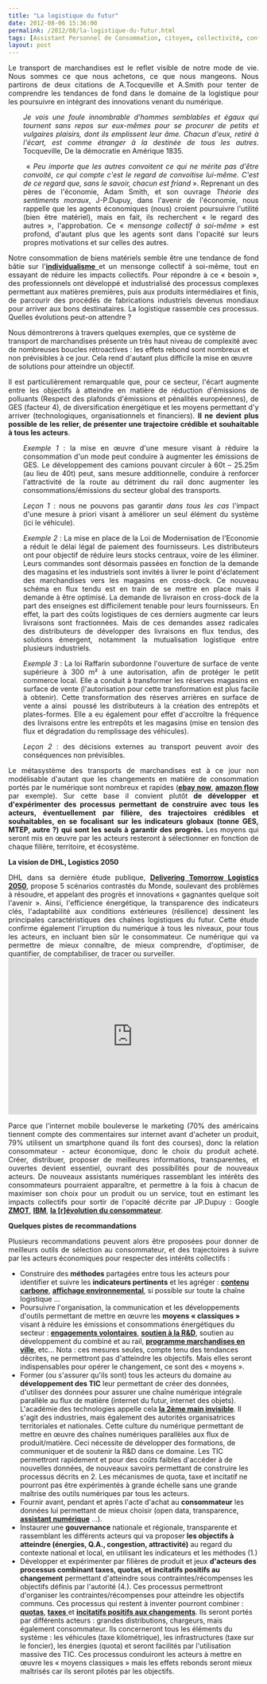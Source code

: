 ```yaml
---
title: "La logistique du futur"
date: 2012-08-06 15:36:00
permalink: /2012/08/la-logistique-du-futur.html
tags: [Assistant Personnel de Consommation, citoyen, collectivité, confiance, connectivité, données réelles, economie circulaire, économie fonctionnalité, Efficacité énergétique, Fablab, gouvernance, innovation, intelligence collective, internet des objets, logistique, marchandises, normalisation, propaganda, roadpricing]
layout: post
---
```


<p style="text-align: justify;">Le transport de marchandises est le reflet visible de notre mode de vie. Nous sommes ce que nous achetons, ce que nous mangeons. Nous partirons de deux citations de A.Tocqueville et A.Smith pour tenter de comprendre les tendances de fond dans le domaine de la logistique pour les poursuivre en intégrant des innovations venant du numérique.</p> <p style="text-align: justify; padding-left: 30px;"><em>Je vois une foule innombrable d'hommes semblables et égaux qui tournent sans repos sur eux-mêmes pour se procurer de petits et vulgaires plaisirs, dont ils emplissent leur âme. Chacun d'eux, retiré à l'écart, est comme étranger à la destinée de tous les autres</em>. Tocqueville, De la démocratie en Amérique 1835.</p> <p style="text-align: justify; padding-left: 30px;"> « <em>Peu importe que les autres convoitent ce qui ne mérite pas d'être convoité, ce qui compte c'est le regard de convoitise lui-même. C'est de ce regard que, sans le savoir, chacun est friand</em> ». Reprenant un des pères de l'économie, Adam Smith, et son ouvrage <em>Théorie des sentiments moraux</em>, J-P.Dupuy, dans l'avenir de l'économie, nous rappelle que les agents économiques (nous) croient poursuivre l'utilité (bien être matériel), mais en fait, ils recherchent « le regard des autres », l'approbation. Ce « <em>mensonge collectif à soi-même</em> » est profond, d'autant plus que les agents sont dans l'opacité sur leurs propres motivations et sur celles des autres.</p> <p style="text-align: justify;">Notre consommation de biens matériels semble être une tendance de fond bâtie sur l'<a href="http://fr.wikipedia.org/wiki/Individualisme" target="_blank"><strong>individualisme</strong> </a>et un mensonge collectif à soi-même, tout en essayant de réduire les impacts collectifs. Pour répondre à ce « besoin », des professionnels ont développé et industrialisé des processus complexes permettant aux matières premières, puis aux produits intermédiaires et finis, de parcourir des procédés de fabrications industriels devenus mondiaux pour arriver aux bons destinataires. La logistique rassemble ces processus. Quelles évolutions peut-on attendre ? </p>  <!--more-->  Nous démontrerons à travers quelques exemples, que ce système de transport de marchandises présente un très haut niveau de complexité avec de nombreuses boucles rétroactives : les effets rebond sont nombreux et non prévisibles à ce jour. Cela rend d'autant plus difficile la mise en œuvre de solutions pour atteindre un objectif. <p style="text-align: justify;">Il est particulièrement remarquable que, pour ce secteur, l'écart augmente entre les objectifs à atteindre en matière de réduction d'émissions de polluants (Respect des plafonds d'émissions et pénalités européennes), de GES (facteur 4), de diversification énergétique et les moyens permettant d'y arriver (technologiques, organisationnels et financiers). <strong>Il ne devient plus possible de les relier, de présenter une trajectoire crédible et souhaitable à tous les acteurs</strong>.</p> <p style="text-align: justify; padding-left: 30px;"><em>Exemple 1</em> : la mise en œuvre d'une mesure visant à réduire la consommation d'un mode peut conduire à augmenter les émissions de GES. Le développement des camions pouvant circuler à 60t – 25.25m (au lieu de 40t) peut, sans mesure additionnelle, conduire à renforcer l'attractivité de la route au détriment du rail donc augmenter les consommations/émissions du secteur global des transports.</p> <p style="text-align: justify; padding-left: 30px;"><em>Leçon 1</em> : nous ne pouvons pas garantir <em>dans tous les cas</em> l'impact d'une mesure à priori visant à améliorer un seul élément du système (ici le véhicule).</p> <p style="text-align: justify; padding-left: 30px;"><em>Exemple 2</em> : La mise en place de la Loi de Modernisation de l'Economie a réduit le délai légal de paiement des fournisseurs. Les distributeurs ont pour objectif de réduire leurs stocks centraux, voire de les éliminer. Leurs commandes sont désormais passées en fonction de la demande des magasins et les industriels sont invités à livrer le point d'éclatement des marchandises vers les magasins en cross-dock. Ce nouveau schéma en flux tendu est en train de se mettre en place mais il demande à être optimisé. La demande de livraison en cross-dock de la part des enseignes est difficilement tenable pour leurs fournisseurs. En effet, la part des coûts logistiques de ces derniers augmente car leurs livraisons sont fractionnées. Mais de ces demandes assez radicales des distributeurs de développer des livraisons en flux tendus, des solutions émergent, notamment la mutualisation logistique entre plusieurs industriels.</p> <p style="text-align: justify; padding-left: 30px;"><em>Exemple 3</em> : La loi Raffarin subordonne l'ouverture de surface de vente supérieure à 300 m² à une autorisation, afin de protéger le petit commerce local. Elle a conduit à transformer les réserves magasins en surface de vente (l'autorisation pour cette transformation est plus facile à obtenir). Cette transformation des réserves arrières en surface de vente a ainsi  poussé les distributeurs à la création des entrepôts et plates-formes. Elle a eu également pour effet d'accroître la fréquence des livraisons entre les entrepôts et les magasins (mise en tension des flux et dégradation du remplissage des véhicules).</p> <p style="text-align: justify; padding-left: 30px;"><em>Leçon 2</em> : des décisions externes au transport peuvent avoir des conséquences non prévisibles.</p> <p style="text-align: justify;">Le métasystème des transports de marchandises est à ce jour non modélisable d'autant que les changements en matière de consommation portés par le numérique sont nombreux et rapides (<a href="http://www.menly.fr/high-tech/web/114392-ebay-now-service-livraison-journee/" target="_blank"><strong>ebay now</strong></a>, <a href="https://gabrielplassat.github.io/transportsdufutur/2011/11/apres-casinoauchanleclerccarrefour-drive-amazon-flow-tesco-drive-betterplace.html" target="_blank"><strong>amazon flow</strong></a> par exemple). Sur cette base il convient plutôt<strong> de développer et d'expérimenter des processus permettant de construire avec tous les acteurs, éventuellement par filière, des trajectoires crédibles et souhaitables, en se focalisant sur les indicateurs globaux (tonne GES, MTEP, autre ?) qui sont les seuls à garantir des progrès.</strong> Les moyens qui seront mis en œuvre par les acteurs resteront à sélectionner en fonction de chaque filière, territoire, et écosystème.</p> <p style="text-align: justify;"><strong>La vision de DHL, Logistics 2050</strong></p> <p style="text-align: justify;">DHL dans sa dernière étude publique, <a href="http://www.dp-dhl.com/en/logistics_around_us/delivering_tomorrow_logistics_2050.html" target="_blank"><strong>Delivering Tomorrow Logistics 2050</strong></a>, propose 5 scénarios contrastés du Monde, soulevant des problèmes à résoudre, et appelant des progrès et innovations « gagnantes quelque soit l'avenir ». Ainsi, l'efficience énergétique, la transparence des indicateurs clés, l'adaptabilité aux conditions extérieures (résilience) dessinent les principales caractéristiques des chaînes logistiques du futur. Cette étude confirme également l'irruption du numérique à tous les niveaux, pour tous les acteurs, en incluant bien sûr le consommateur. Ce numérique qui va permettre de mieux connaître, de mieux comprendre, d'optimiser, de quantifier, de comptabiliser, de tracer ou surveiller.<br /><iframe frameborder="0" height="315" src="http://www.youtube.com/embed/VE0lPTfsBoI" width="500"></iframe></p> <p style="text-align: justify;">Parce que l'internet mobile bouleverse le marketing (70% des américains tiennent compte des commentaires sur internet avant d'acheter un produit, 79% utilisent un smartphone quand ils font des courses), donc la relation consommateur - acteur économique, donc le choix du produit acheté. Créer, distribuer, proposer de meilleures informations, transparentes, et ouvertes devient essentiel, ouvrant des possibilités pour de nouveaux acteurs. De nouveaux assistants numériques rassemblant les intérêts des consommateurs pourraient apparaître, et permettre à la fois à chacun de maximiser son choix pour un produit ou un service, tout en estimant les impacts collectifs pour sortir de l'opacité décrite par JP.Dupuy : Google <a href="https://gabrielplassat.github.io/transportsdufutur/2011/11/google-zero-moment-of-truth.html" target="_blank"><strong>ZMOT</strong></a>, <a href="https://gabrielplassat.github.io/transportsdufutur/2012/07/le-consommateur-va-avoir-autorite.html" target="_blank"><strong>IBM</strong></a>, <a href="https://gabrielplassat.github.io/transportsdufutur/2011/10/le-consommateur-du-futur-revolution.html" target="_blank"><strong>la [r]évolution du consommateur</strong></a>.</p> <p style="text-align: justify;"><strong>Quelques pistes de recommandations</strong></p> <p style="text-align: justify;">Plusieurs recommandations peuvent alors être proposées pour donner de meilleurs outils de sélection au consommateur, et des trajectoires à suivre par les acteurs économiques pour respecter des intérêts collectifs :</p> <ul> <li> Construire des <strong>méthodes</strong> partagées entre tous les acteurs pour identifier et suivre les <strong>indicateurs pertinents</strong> et les agréger : <a href="http://www.basecarbone.fr/" target="_blank"><strong>contenu carbone</strong></a>, <a href="http://affichage-environnemental.afnor.org/" target="_blank"><strong>affichage environnemental</strong></a>, si possible sur toute la chaîne logistique … </li> <li>Poursuivre l'organisation, la communication et les développements d'outils permettant de mettre en œuvre les <strong>moyens « classiques »</strong> visant à réduire les émissions et consommations énergétiques du secteur : <a href="http://www2.ademe.fr/servlet/KBaseShow?sort=-1&cid=96&m=3&catid=24989" target="_blank"><strong>engagements volontaires</strong></a>, <a href="http://www.predit.prd.fr/predit4/logistique-marchandises" target="_blank"><strong>soutien à la R&D</strong></a>, soutien au développement du combiné et au rail, <a href="http://www.transports-marchandises-en-ville.org/" target="_blank"><strong>programme marchandises en ville</strong></a>, etc… Nota : ces mesures seules, compte tenu des tendances décrites, ne permettront pas d'atteindre les objectifs. Mais elles seront indispensables pour opérer le changement, ce sont des « moyens ».</li> <li>Former (ou s'assurer qu'ils sont) tous les acteurs du domaine au <strong>développement des TIC</strong> leur permettant de créer des données, d'utiliser des données pour assurer une chaîne numérique intégrale parallèle au flux de matière (internet du futur, internet des objets). L'académie des technologies appelle cela <a href="http://www.academie-technologies.fr/fr/publication/rid/64/rtitle/rapports/lid//ltitle//rid2/163/r2title/commission-mobilite-et-transports.html?archive=1" target="_blank"><strong>la 2ème main invisible</strong></a>. Il s'agit des industries, mais également des autorités organisatrices territoriales et nationales. Cette culture du numérique permettant de mettre en œuvre des chaînes numériques parallèles aux flux de produit/matière. Ceci nécessite de développer des formations, de communiquer et de soutenir la R&D dans ce domaine. Les TIC permettront rapidement et pour des coûts faibles d'accéder à de nouvelles données, de nouveaux savoirs permettant de construire les processus décrits en 2. Les mécanismes de quota, taxe et incitatif ne pourront pas être expérimentés à grande échelle sans une grande maîtrise des outils numériques par tous les acteurs.</li> <li>Fournir avant, pendant et après l'acte d'achat au <strong>consommateur</strong> les données lui permettant de mieux choisir (open data, transparence, <a href="https://gabrielplassat.github.io/transportsdufutur/assistant-personnel-de-consommation/" target="_blank"><strong>assistant numérique</strong></a> …).</li> <li>Instaurer une <strong>gouvernance</strong> nationale et régionale, transparente et rassemblant les différents acteurs qui va proposer <strong>les objectifs à atteindre (énergies, Q.A., congestion, attractivité)</strong> au regard du contexte national et local, en utilisant les indicateurs et les méthodes (1.)</li> <li>Développer et expérimenter par filières de produit et jeux <strong>d'acteurs des processus combinant taxes, quotas, et incitatifs positifs au changement</strong> permettant d'atteindre sous contraintes/récompenses les objectifs définis par l'autorité (4.). Ces processus permettront d'organiser les contraintes/récompenses pour atteindre les objectifs communs. Ces processus qui restent à inventer pourront combiner : <a href="http://www2.ademe.fr/servlet/getDoc?cid=96&m=3&id=63518&p2=&ref=&p1=1" target="_blank"><strong>quotas</strong></a>, <a href="http://roadpricing.blogspot.fr/" target="_blank"><strong>taxes</strong> </a>et <a href="https://gabrielplassat.github.io/transportsdufutur/2012/06/a-travers-un-exemple-retracons-quelques-innovations-du-domaine-des-transports.html" target="_blank"><strong>incitatifs positifs aux changements</strong></a>. Ils seront portés par différents acteurs : grandes distributions, chargeurs, mais également consommateur. Ils concerneront tous les éléments du système : les véhicules (taxe kilométrique), les infrastructures (taxe sur le foncier), les énergies (quota) et seront facilités par l'utilisation massive des TIC. Ces processus conduiront les acteurs à mettre en œuvre les « moyens classiques » mais les effets rebonds seront mieux maîtrisés car ils seront pilotés par les objectifs. </li> </ul> <ol style="text-align: justify;"> </ol> <p style="text-align: justify;"> </p>
